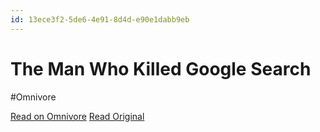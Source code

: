 ```yaml
---
id: 13ece3f2-5de6-4e91-8d4d-e90e1dabb9eb
---
```


# The Man Who Killed Google Search
#Omnivore

[Read on Omnivore](https://omnivore.app/me/the-man-who-killed-google-search-18f272e6d69)
[Read Original](https://www.wheresyoured.at/the-men-who-killed-google/?ref=ed-zitrons-wheres-your-ed-at-newsletter)

